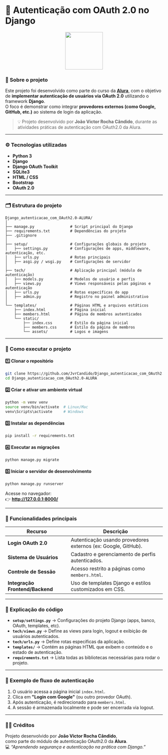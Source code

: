 # 🔐 Autenticação com OAuth 2.0 no Django

<p align="center">
  <img src="https://cdn-icons-png.flaticon.com/512/3064/3064197.png" width="120"/>
</p>

### 📘 Sobre o projeto
Este projeto foi desenvolvido como parte do curso da **[Alura](https://www.alura.com.br/)**, com o objetivo de **implementar autenticação de usuários via OAuth 2.0** utilizando o framework **Django**.  
O foco é demonstrar como integrar **provedores externos (como Google, GitHub, etc.)** ao sistema de login da aplicação.

> 💡 Projeto desenvolvido por **João Victor Rocha Cândido**, durante as atividades práticas de autenticação com OAuth2.0 da Alura.

---

### ⚙️ Tecnologias utilizadas
- **Python 3**
- **Django**
- **Django OAuth Toolkit**
- **SQLite3**
- **HTML / CSS**
- **Bootstrap**
- **OAuth 2.0**

---

### 🗂️ Estrutura do projeto
```
Django_autenticacao_com_OAuth2.0-ALURA/
│
├── manage.py                # Script principal do Django
├── requirements.txt         # Dependências do projeto
├── .gitignore
│
├── setup/                   # Configurações globais do projeto
│   ├── settings.py          # Configurações de apps, middleware, autenticação, etc.
│   ├── urls.py              # Rotas principais
│   ├── asgi.py / wsgi.py    # Configurações de servidor
│
├── tech/                    # Aplicação principal (módulo de autenticação)
│   ├── models.py            # Modelos de usuário e perfis
│   ├── views.py             # Views responsáveis pelas páginas e autenticação
│   ├── urls.py              # Rotas específicas do app
│   ├── admin.py             # Registro no painel administrativo
│
└── templates/               # Páginas HTML e arquivos estáticos
    ├── index.html           # Página inicial
    ├── members.html         # Página de membros autenticados
    └── static/
        ├── index.css        # Estilo da página inicial
        ├── members.css      # Estilo da página de membros
        └── assets/          # Logos e imagens
```

---

### 🚀 Como executar o projeto

#### 1️⃣ Clonar o repositório
```bash
git clone https://github.com/JvrCandido/Django_autenticacao_com_OAuth2.0-ALURA.git
cd Django_autenticacao_com_OAuth2.0-ALURA
```

#### 2️⃣ Criar e ativar um ambiente virtual
```bash
python -m venv venv
source venv/bin/activate  # Linux/Mac
venv\Scripts\activate     # Windows
```

#### 3️⃣ Instalar as dependências
```bash
pip install -r requirements.txt
```

#### 4️⃣ Executar as migrações
```bash
python manage.py migrate
```

#### 5️⃣ Iniciar o servidor de desenvolvimento
```bash
python manage.py runserver
```

Acesse no navegador:  
👉 **http://127.0.0.1:8000/**

---

### 🔐 Funcionalidades principais

| Recurso | Descrição |
|----------|------------|
| **Login OAuth 2.0** | Autenticação usando provedores externos (ex: Google, GitHub). |
| **Sistema de Usuários** | Cadastro e gerenciamento de perfis autenticados. |
| **Controle de Sessão** | Acesso restrito a páginas como `members.html`. |
| **Integração Frontend/Backend** | Uso de templates Django e estilos customizados em CSS. |

---

### 🧠 Explicação do código

- **`setup/settings.py`** → Configurações do projeto Django (apps, banco, OAuth, templates, etc).  
- **`tech/views.py`** → Define as views para login, logout e exibição de usuários autenticados.  
- **`tech/urls.py`** → Define rotas específicas da aplicação.  
- **`templates/`** → Contém as páginas HTML que exibem o conteúdo e o estado de autenticação.  
- **`requirements.txt`** → Lista todas as bibliotecas necessárias para rodar o projeto.

---

### 🧩 Exemplo de fluxo de autenticação

1. O usuário acessa a página inicial `index.html`.  
2. Clica em **"Login com Google"** (ou outro provedor OAuth).  
3. Após autenticação, é redirecionado para `members.html`.  
4. A sessão é armazenada localmente e pode ser encerrada via logout.

---

### 🧑‍💻 Créditos
Projeto desenvolvido por **João Victor Rocha Cândido**,  
como parte do módulo de autenticação OAuth2.0 da **Alura**.  
💻 *“Aprendendo segurança e autenticação na prática com Django.”*
